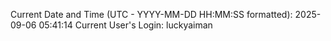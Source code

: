 Current Date and Time (UTC - YYYY-MM-DD HH:MM:SS formatted): 2025-09-06 05:41:14
Current User's Login: luckyaiman
